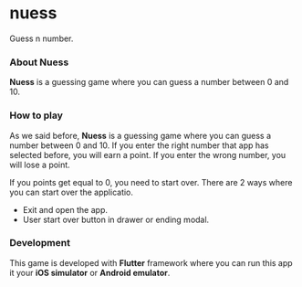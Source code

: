 # nuess

Guess n number.

### About Nuess

**Nuess** is a guessing game where you can guess a number between 0 and 10.

### How to play

As we said before, **Nuess** is a guessing game where you can guess a number between 0 and 10. If you enter the right number that app has selected before, you will earn a point.
If you enter the wrong number, you will lose a point.

If you points get equal to 0, you need to start over. There are 2 ways where you can start over the applicatio.

- Exit and open the app.
- User start over button in drawer or ending modal.

### Development

This game is developed with **Flutter** framework where you can run this app it your **iOS simulator** or **Android emulator**.